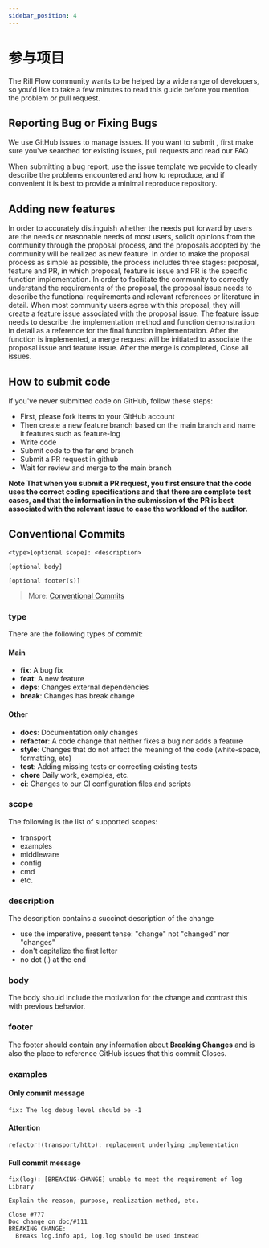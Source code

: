 ```yaml
---
sidebar_position: 4
---
```


# 参与项目

The Rill Flow community wants to be helped by a wide range of developers, so you'd like to take a few minutes to read this guide before you mention the problem or pull request.

## Reporting Bug or Fixing Bugs
We use GitHub issues to manage issues. If you want to submit , first make sure you've searched for existing issues, pull requests and read our FAQ

When submitting a bug report, use the issue template we provide to clearly describe the problems encountered and how to reproduce, and if convenient it is best to provide a minimal reproduce repository.

## Adding new features

In order to accurately distinguish whether the needs put forward by users are the needs or reasonable needs of most users, solicit opinions from the community through the proposal process, and the proposals adopted by the community will be realized as new feature.
In order to make the proposal process as simple as possible, the process includes three stages: proposal, feature and PR, in which proposal, feature is issue and PR is the specific function implementation.
In order to facilitate the community to correctly understand the requirements of the proposal, the proposal issue needs to describe the functional requirements and relevant references or literature in detail.
When most community users agree with this proposal, they will create a feature issue associated with the proposal issue.
The feature issue needs to describe the implementation method and function demonstration in detail as a reference for the final function implementation.
After the function is implemented, a merge request will be initiated to associate the proposal issue and feature issue.
After the merge is completed, Close all issues.

## How to submit code
If you've never submitted code on GitHub, follow these steps:

- First, please fork items to your GitHub account
- Then create a new feature branch based on the main branch and name it features such as feature-log
- Write code
- Submit code to the far end branch
- Submit a PR request in github
- Wait for review and merge to the main branch

**Note That when you submit a PR request, you first ensure that the code uses the correct coding specifications and that there are complete test cases, and that the information in the submission of the PR is best associated with the relevant issue to ease the workload of the auditor.**

## Conventional Commits

```
<type>[optional scope]: <description>

[optional body]

[optional footer(s)]
```

> More: [Conventional Commits](https://www.conventionalcommits.org/en/v1.0.0/#summary)

### type

There are the following types of commit:

#### Main

- **fix**: A bug fix
- **feat**: A new feature
- **deps**: Changes external dependencies
- **break**: Changes has break change

#### Other

- **docs**: Documentation only changes
- **refactor**: A code change that neither fixes a bug nor adds a feature
- **style**: Changes that do not affect the meaning of the code (white-space, formatting, etc)
- **test**: Adding missing tests or correcting existing tests
- **chore** Daily work, examples, etc.
- **ci**: Changes to our CI configuration files and scripts

### scope

The following is the list of supported scopes:

- transport
- examples
- middleware
- config
- cmd
- etc.

### description

The description contains a succinct description of the change

- use the imperative, present tense: "change" not "changed" nor "changes"
- don't capitalize the first letter
- no dot (.) at the end

### body

The body should include the motivation for the change and contrast this with previous behavior.

### footer

The footer should contain any information about **Breaking Changes** and is also the place to reference GitHub issues that this commit Closes.

### examples


#### Only commit message
```
fix: The log debug level should be -1  
```

#### Attention
```
refactor!(transport/http): replacement underlying implementation
```

#### Full commit message
```
fix(log): [BREAKING-CHANGE] unable to meet the requirement of log Library

Explain the reason, purpose, realization method, etc.

Close #777
Doc change on doc/#111
BREAKING CHANGE:
  Breaks log.info api, log.log should be used instead
```